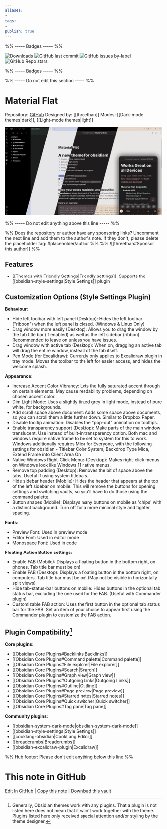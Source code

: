 ```yaml
---
aliases:
- 
tags: 
- 
publish: true
---
```


%% ----- Badges ----- %%

![Downloads](https://img.shields.io/badge/downloads-16355-573E7A?style=for-the-badge&logo=)
![GitHub last commit](https://img.shields.io/github/last-commit/threethan/obsidian-material-flat-theme?color=573E7A&label=last%20update&logo=github&style=for-the-badge)
![GitHub issues by-label](https://img.shields.io/github/issues/threethan/obsidian-material-flat-theme/help%20wanted?color=573E7A&logo=github&style=for-the-badge) 
![GitHub Repo stars](https://img.shields.io/github/stars/threethan/obsidian-material-flat-theme?color=573E7A&logo=github&style=for-the-badge)

%% ----- Badges ----- %%

%% ----- Do not edit this section ----- %%

# Material Flat

Repository: [GitHub](https://github.com/threethan/obsidian-material-flat-theme)
Designed by: [[threethan]]
Modes: [[Dark-mode themes|dark]], [[Light-mode themes|light]]



![screenshot](https://github.com/threethan/obsidian-material-flat-theme/raw/HEAD/screenshot.png)

%% ----- Do not edit anything above this line ----- %% 

%% Does the repository or author have any sponsoring links? Uncomment the next line and add them to the author's note. If they don't, please delete the placeholder tag: #placeholder/author %%
%% ![[threethan#Sponsor this author]] %%


## Features

- [[Themes with Friendly Settings|Friendly settings]]: Supports the [[obsidian-style-settings|Style Settings]] plugin

## Customization Options (Style Settings Plugin) 

**Behaviour**: 
- Hide left toolbar with left panel (Desktop): Hides the left toolbar ("ribbon") when the left panel is closed. (Windows & Linux Only)
- Drag window more easily (Desktop): Allows you to drag the window by the tab title bar (if enabled) as well as the left sidebar (ribbon). Recommended to leave on unless you have issues.
- Drag window with active tab (Desktop): When on, dragging an active tab will drag the entire window, instead of the tab itself.
- Pen Mode (for Excalidraw): Currently only applies to Excalidraw plugin in tray mode. Moves the toolbar to the left for easier access, and hides the welcome splash.

**Appearance**: 
- Increase Accent Color Vibrancy: Lets the fully saturated accent through on certain elements. May cause readability problems, depending on chosen accent color.
- Dim Light Mode: Uses a slightly tinted grey in light mode, instead of pure white, for backgrounds.
- Add scroll space above document: Adds some space above documents, so you can scroll them a little further down. Similar to Dropbox Paper.
- Disable tooltip animation: Disables the "pop-out" animation on tooltips.
- Enable transparency support (Desktop): Make parts of the main window translucent. Use instead of built-in transparency option. Both mac and windows require native frame to be set to system for this to work. Windows additionally requires Mica for Everyone, with the following settings for obsidian - Titlebar Color System, Backdrop Type Mica, Extend Frame into Client Area On
- Native Windows Right-Click Menus (Desktop): Makes right-click menus on Windows look like Windows 11 native menus.
- Remove top padding (Desktop): Removes the bit of space above the tabs. Useful if using system titlebars.
- Hide sidebar header (Mobile): Hides the header that appears at the top of the left sidebar on mobile. This will remove the buttons for opening settings and switching vaults, so you'll have to do those using the command palette.
- Button shapes (Mobile): Displays many buttons on mobile as 'chips' with a distinct background. Turn off for a more minimal style and tighter spacing.

**Fonts**: 
- Preview Font: Used in preview mode
- Editor Font: Used in editor mode
- Monospace Font: Used in code

**Floating Action Button settings**: 
- Enable FAB (Mobile): Displays a floating button in the bottom right, on phones. Tab title bar must be on!
- Enable FAB (Desktop): Displays a floating button in the bottom right, on computers. Tab title bar must be on! (May not be visible in horizontally split views)
- Hide tab-status-bar buttons on mobile: Hides buttons in the optional tab status bar, excluding the one used for the FAB. (Useful with Commander plugin)
- Customizable FAB action: Uses the first button in the optional tab status bar for the FAB. Set an item of your choice to appear first using the Commander plugin to customize the FAB action.

## Plugin Compatibility[^1]

**Core plugins**:
- [[Obsidian Core Plugins#Backlinks|Backlinks]]
- [[Obsidian Core Plugins#Command palette|Command palette]]
- [[Obsidian Core Plugins#File explorer|File explorer]]
- [[Obsidian Core Plugins#Search|Search]]
- [[Obsidian Core Plugins#Graph view|Graph view]]
- [[Obsidian Core Plugins#Outgoing Links|Outgoing Links]]
- [[Obsidian Core Plugins#Outline|Outline]]
- [[Obsidian Core Plugins#Page preview|Page preview]]
- [[Obsidian Core Plugins#Starred notes|Starred notes]]
- [[Obsidian Core Plugins#Quick switcher|Quick switcher]]
- [[Obsidian Core Plugins#Tag pane|Tag pane]]

**Community plugins**:
- [[obsidian-system-dark-mode|obsidian-system-dark-mode]]
- [[obsidian-style-settings|Style Settings]]
- [[cooklang-obsidian|CookLang Editor]]
- [[breadcrumbs|Breadcrumbs]]
- [[obsidian-excalidraw-plugin|Excalidraw]]

[^1]: Generally, Obsidian themes work with any plugins. That a plugin is not listed here does not mean that it won't work together with the theme. Plugins listed here only received special attention and/or styling by the theme designer.

%% Hub footer: Please don't edit anything below this line %%

# This note in GitHub

<span class="git-footer">[Edit In GitHub](https://github.dev/obsidian-community/obsidian-hub/blob/main/02%20-%20Community%20Expansions/02.05%20All%20Community%20Expansions/Themes/Material%20Flat.md "git-hub-edit-note") | [Copy this note](https://raw.githubusercontent.com/obsidian-community/obsidian-hub/main/02%20-%20Community%20Expansions/02.05%20All%20Community%20Expansions/Themes/Material%20Flat.md "git-hub-copy-note") | [Download this vault](https://github.com/obsidian-community/obsidian-hub/archive/refs/heads/main.zip "git-hub-download-vault") </span>
